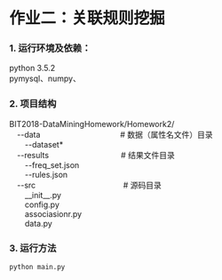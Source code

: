 # 作业二：关联规则挖掘
### 1. 运行环境及依赖：
python 3.5.2  
pymysql、numpy、

### 2. 项目结构
BIT2018-DataMiningHomework/Homework2/  
&emsp;--data  &emsp;&emsp;&emsp;&emsp;&emsp;&emsp;&emsp;&emsp;&emsp;&emsp;# 数据（属性名文件）目录  
&emsp;&emsp;--dataset*  
&emsp;--results  &emsp;&emsp;&emsp;&emsp;&emsp;&emsp;&emsp;&emsp;&emsp;# 结果文件目录  
&emsp;&emsp;--freq_set.json     
&emsp;&emsp;--rules.json      
&emsp;--src  &emsp;&emsp;&emsp;&emsp;&emsp;&emsp;&emsp;&emsp;&emsp;&emsp;&emsp;# 源码目录     
&emsp;&emsp;\_\_init\_\_.py  
&emsp;&emsp;config.py  
&emsp;&emsp;associasionr.py  
&emsp;&emsp;data.py  
### 3. 运行方法

```
python main.py
```
